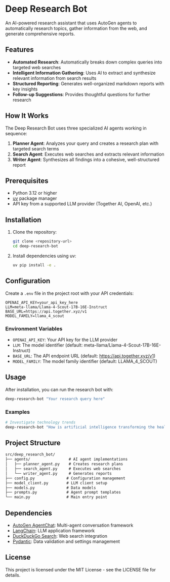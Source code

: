 # Deep Research Bot

An AI-powered research assistant that uses AutoGen agents to automatically research topics, gather information from the web, and generate comprehensive reports.

## Features

- **Automated Research**: Automatically breaks down complex queries into targeted web searches
- **Intelligent Information Gathering**: Uses AI to extract and synthesize relevant information from search results
- **Structured Reporting**: Generates well-organized markdown reports with key insights
- **Follow-up Suggestions**: Provides thoughtful questions for further research

## How It Works

The Deep Research Bot uses three specialized AI agents working in sequence:

1. **Planner Agent**: Analyzes your query and creates a research plan with targeted search terms
2. **Search Agent**: Executes web searches and extracts relevant information
3. **Writer Agent**: Synthesizes all findings into a cohesive, well-structured report

## Prerequisites

- Python 3.12 or higher
- [uv](https://github.com/astral-sh/uv) package manager
- API key from a supported LLM provider (Together AI, OpenAI, etc.)

## Installation

1. Clone the repository:

   ```bash
   git clone <repository-url>
   cd deep-research-bot
   ```

2. Install dependencies using uv:

   ```bash
   uv pip install -e .
   ```

## Configuration

Create a `.env` file in the project root with your API credentials:

```env
OPENAI_API_KEY=your_api_key_here
LLM=meta-llama/Llama-4-Scout-17B-16E-Instruct
BASE_URL=https://api.together.xyz/v1
MODEL_FAMILY=llama_4_scout
```

### Environment Variables

- `OPENAI_API_KEY`: Your API key for the LLM provider
- `LLM`: The model identifier (default: meta-llama/Llama-4-Scout-17B-16E-Instruct)
- `BASE_URL`: The API endpoint URL (default: <https://api.together.xyz/v1>)
- `MODEL_FAMILY`: The model family identifier (default: LLAMA_4_SCOUT)

## Usage

After installation, you can run the research bot with:

```bash
deep-research-bot "Your research query here"
```

### Examples

```bash
# Investigate technology trends
deep-research-bot "How is artificial intelligence transforming the healthcare industry?"
```

## Project Structure

```md
src/deep_research_bot/
├── agents/                 # AI agent implementations
│   ├── planner_agent.py    # Creates research plans
│   ├── search_agent.py     # Executes web searches
│   └── writer_agent.py     # Generates reports
├── config.py              # Configuration management
├── model_client.py        # LLM client setup
├── models.py              # Data models
├── prompts.py             # Agent prompt templates
└── main.py                # Main entry point
```

## Dependencies

- [AutoGen AgentChat](https://microsoft.github.io/autogen/): Multi-agent conversation framework
- [LangChain](https://github.com/langchain-ai/langchain): LLM application framework
- [DuckDuckGo Search](https://github.com/deedy5/ddgs): Web search integration
- [Pydantic](https://docs.pydantic.dev/): Data validation and settings management

## License

This project is licensed under the MIT License - see the LICENSE file for details.
